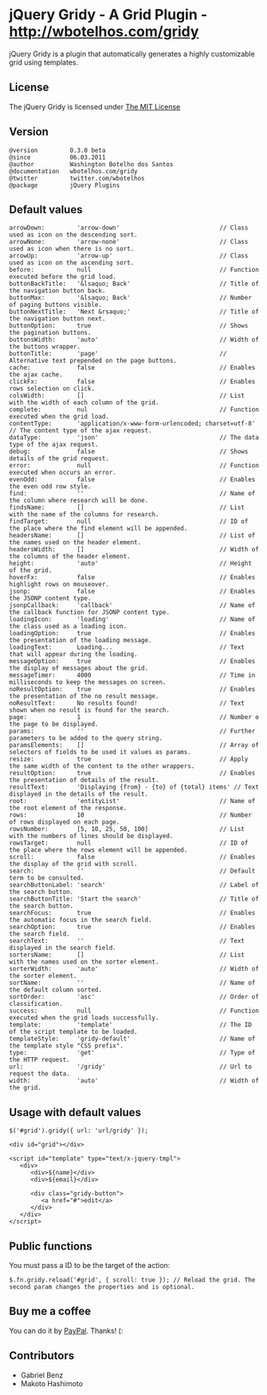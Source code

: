 # jQuery Gridy - A Grid Plugin - http://wbotelhos.com/gridy

jQuery Gridy is a plugin that automatically generates a highly customizable grid using templates.

## License

The jQuery Gridy is licensed under [The MIT License](http://www.opensource.org/licenses/mit-license.php)

## Version

	@version         0.3.0 beta
	@since           06.03.2011
	@author          Washington Botelho dos Santos
	@documentation   wbotelhos.com/gridy
	@twitter         twitter.com/wbotelhos
	@package         jQuery Plugins

## Default values

	arrowDown:         'arrow-down'                            // Class used as icon on the descending sort.
	arrowNone:         'arrow-none'                            // Class used as icon when there is no sort.
	arrowUp:           'arrow-up'                              // Class used as icon on the ascending sort.
	before:            null                                    // Function executed before the grid load.
	buttonBackTitle:   '&lsaquo; Back'                         // Title of the navigation button back.
	buttonMax:         '&lsaquo; Back'                         // Number of paging buttons visible.
	buttonNextTitle:   'Next &rsaquo;'                         // Title of the navigation button next.
	buttonOption:      true                                    // Shows the pagination buttons.
	buttonsWidth:      'auto'                                  // Width of the buttons wrapper.
	buttonTitle:       'page'                                  // Alternative text prepended on the page buttons.
	cache:             false                                   // Enables the ajax cache.
	clickFx:           false                                   // Enables rows selection on click.
	colsWidth:         []                                      // List with the width of each column of the grid.
	complete:          nul                                     // Function executed when the grid load.
	contentType:       'application/x-www-form-urlencoded; charset=utf-8' // The content type of the ajax request.
	dataType:          'json'                                  // The data type of the ajax request.
	debug:             false                                   // Shows details of the grid request.
	error:             null                                    // Function executed when occurs an error.
	evenOdd:           false                                   // Enables the even odd row style.
	find:              ''                                      // Name of the column where research will be done.
	findsName:         []                                      // List with the name of the columns for research.
	findTarget:        null                                    // ID of the place where the find element will be appended.
	headersName:       []                                      // List of the names used on the header element.
	headersWidth:      []                                      // Width of the columns of the header element.
	height:            'auto'                                  // Height of the grid.
	hoverFx:           false                                   // Enables highlight rows on mouseover.
	jsonp:             false                                   // Enables the JSONP content type.
	jsonpCallback:     'callback'                              // Name of the callback function for JSONP content type.
	loadingIcon:       'loading'                               // Name of the class used as a loading icon.
	loadingOption:     true                                    // Enables the presentation of the loading message.
	loadingText:       Loading...                              // Text that will appear during the loading.
	messageOption:     true                                    // Enables the display of messages about the grid.
	messageTimer:      4000                                    // Time in milliseconds to keep the messages on screen.
	noResultOption:    true                                    // Enables the presentation of the no result message.
	noResultText:      No results found!                       // Text shown when no result is found for the search.
	page:              1                                       // Number o the page to be displayed.
	params:            ''                                      // Further parameters to be added to the query string.
	paramsElements:    []                                      // Array of selectors of fields to be used it values as params.
	resize:            true                                    // Apply the same width of the content to the other wrappers.
	resultOption:      true                                    // Enables the presentation of details of the result.
	resultText:        'Displaying {from} - {to} of {total} items' // Text displayed in the details of the result.
	root:              'entityList'                            // Name of the root element of the response.
	rows:              10                                      // Number of rows displayed on each page.
	rowsNumber:        [5, 10, 25, 50, 100] 	               // List with the numbers of lines should be displayed.
	rowsTarget:        null                                    // ID of the place where the rows element will be appended.
	scroll:            false                                   // Enables the display of the grid with scroll.
	search:            ''                                      // Default term to be consulted.
	searchButtonLabel: 'search'                                // Label of the search button.
	searchButtonTitle: 'Start the search'                      // Title of the search button.
	searchFocus:       true                                    // Enables the automatic focus in the search field.
	searchOption:      true                                    // Enables the search field. 
	searchText:        ''                                      // Text displayed in the search field.
	sortersName:       []                                      // List with the names used on the sorter element.
	sorterWidth:       'auto'                                  // Width of the sorter element.
	sortName:          ''                                      // Name of the default column sorted.
	sortOrder:         'asc'                                   // Order of classification.
	success:           null                                    // Function executed when the grid loads successfully.
	template:          'template'                              // The ID of the script template to be loaded.
	templateStyle:     'gridy-default'                         // Name of the template style "CSS prefix".
	type:              'get'                                   // Type of the HTTP request.
	url:               '/gridy'                                // Url to request the data.
	width:             'auto'                                  // Width of the grid.


## Usage with default values

	$('#grid').gridy({ url: 'url/gridy' });
	
	<div id="grid"></div>
	
	<script id="template" type="text/x-jquery-tmpl">
	   <div>
	      <div>${name}</div>
	      <div>${email}</div>
	
	      <div class="gridy-button">
	         <a href="#">edit</a>
	      </div>
	   </div>
	</script>

## Public functions

You must pass a ID to be the target of the action:
	
	$.fn.gridy.reload('#grid', { scroll: true }); // Reload the grid. The second param changes the properties and is optional.

## Buy me a coffee

You can do it by [PayPal](https://www.paypal.com/cgi-bin/webscr?cmd=_donations&business=X8HEP2878NDEG&item_name=jQuery%20Gridy). Thanks! (:

## Contributors

+ Gabriel Benz
+ Makoto Hashimoto
